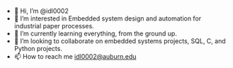 - 👋 Hi, I’m @idl0002
- 👀 I’m interested in Embedded system design and automation for industrial paper processes.
- 🌱 I’m currently learning everything, from the ground up.
- 💞️ I’m looking to collaborate on embedded systems projects, SQL, C, and Python projects.
- 📫 How to reach me idl0002@auburn.edu

<!---
idl0002/idl0002 is a ✨ special ✨ repository because its `README.md` (this file) appears on your GitHub profile.
You can click the Preview link to take a look at your changes.
--->
